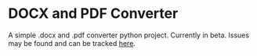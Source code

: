 # DOCX and PDF Converter
A simple .docx and .pdf converter python project. Currently in beta. Issues may be found and can be tracked [here](https://github.com/ajheflin/docxandpdfconverter/issues).
